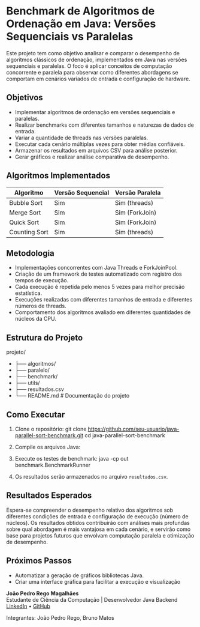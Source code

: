 # Benchmark de Algoritmos de Ordenação em Java: Versões Sequenciais vs Paralelas

Este projeto tem como objetivo analisar e comparar o desempenho de algoritmos clássicos de ordenação, implementados em Java nas versões sequenciais e paralelas. O foco é aplicar conceitos de computação concorrente e paralela para observar como diferentes abordagens se comportam em cenários variados de entrada e configuração de hardware.

## Objetivos

- Implementar algoritmos de ordenação em versões sequenciais e paralelas.
- Realizar benchmarks com diferentes tamanhos e naturezas de dados de entrada.
- Variar a quantidade de threads nas versões paralelas.
- Executar cada cenário múltiplas vezes para obter médias confiáveis.
- Armazenar os resultados em arquivos CSV para análise posterior.
- Gerar gráficos e realizar análise comparativa de desempenho.

## Algoritmos Implementados

| Algoritmo       | Versão Sequencial | Versão Paralela |
|-----------------|-------------------|------------------|
| Bubble Sort     | Sim               | Sim (threads)    |
| Merge Sort      | Sim               | Sim (ForkJoin)   |
| Quick Sort      | Sim               | Sim (ForkJoin)   |
| Counting Sort   | Sim               | Sim (threads)    |

## Metodologia

- Implementações concorrentes com Java Threads e ForkJoinPool.
- Criação de um framework de testes automatizado com registro dos tempos de execução.
- Cada execução é repetida pelo menos 5 vezes para melhor precisão estatística.
- Execuções realizadas com diferentes tamanhos de entrada e diferentes números de threads.
- Comportamento dos algoritmos avaliado em diferentes quantidades de núcleos da CPU.

## Estrutura do Projeto

projeto/ 
-  ├── algoritmos/ 
-  ├── paralelo/ 
-  ├── benchmark/  
-  ├── utils/ 
-  ├── resultados.csv 
- └── README.md # Documentação do projeto

## Como Executar

1. Clone o repositório:
git clone https://github.com/seu-usuario/java-parallel-sort-benchmark.git cd java-parallel-sort-benchmark

2. Compile os arquivos Java:

3. Execute os testes de benchmark:
java -cp out benchmark.BenchmarkRunner

4. Os resultados serão armazenados no arquivo `resultados.csv`.

## Resultados Esperados

Espera-se compreender o desempenho relativo dos algoritmos sob diferentes condições de entrada e configuração de execução (número de núcleos). Os resultados obtidos contribuirão com análises mais profundas sobre qual abordagem é mais vantajosa em cada cenário, e servirão como base para projetos futuros que envolvam computação paralela e otimização de desempenho.

## Próximos Passos

- Automatizar a geração de gráficos bibliotecas Java.
- Criar uma interface gráfica para facilitar a execução e visualização


**João Pedro Rego Magalhães**  
Estudante de Ciência da Computação | Desenvolvedor Java Backend  
[LinkedIn](https://www.linkedin.com/in/joaomagh) • [GitHub](https://github.com/Joaomagh)

Integrantes: João Pedro Rego, Bruno Matos
